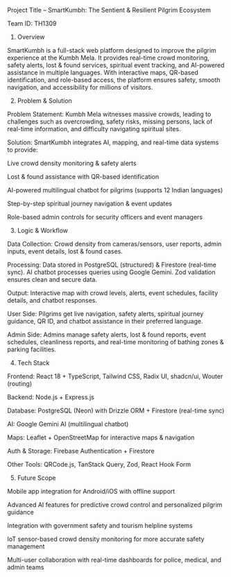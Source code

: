 Project Title – SmartKumbh: The Sentient & Resilient Pilgrim Ecosystem

Team ID: TH1309

1. Overview

SmartKumbh is a full-stack web platform designed to improve the pilgrim experience at the Kumbh Mela. It provides real-time crowd monitoring, safety alerts, lost & found services, spiritual event tracking, and AI-powered assistance in multiple languages. With interactive maps, QR-based identification, and role-based access, the platform ensures safety, smooth navigation, and accessibility for millions of visitors.

2. Problem & Solution

Problem Statement:
Kumbh Mela witnesses massive crowds, leading to challenges such as overcrowding, safety risks, missing persons, lack of real-time information, and difficulty navigating spiritual sites.

Solution:
SmartKumbh integrates AI, mapping, and real-time data systems to provide:

Live crowd density monitoring & safety alerts

Lost & found assistance with QR-based identification

AI-powered multilingual chatbot for pilgrims (supports 12 Indian languages)

Step-by-step spiritual journey navigation & event updates

Role-based admin controls for security officers and event managers

3. Logic & Workflow

Data Collection:
Crowd density from cameras/sensors, user reports, admin inputs, event details, lost & found cases.

Processing:
Data stored in PostgreSQL (structured) & Firestore (real-time sync). AI chatbot processes queries using Google Gemini. Zod validation ensures clean and secure data.

Output:
Interactive map with crowd levels, alerts, event schedules, facility details, and chatbot responses.

User Side:
Pilgrims get live navigation, safety alerts, spiritual journey guidance, QR ID, and chatbot assistance in their preferred language.

Admin Side:
Admins manage safety alerts, lost & found reports, event schedules, cleanliness reports, and real-time monitoring of bathing zones & parking facilities.

4. Tech Stack

Frontend: React 18 + TypeScript, Tailwind CSS, Radix UI, shadcn/ui, Wouter (routing)

Backend: Node.js + Express.js

Database: PostgreSQL (Neon) with Drizzle ORM + Firestore (real-time sync)

AI: Google Gemini AI (multilingual chatbot)

Maps: Leaflet + OpenStreetMap for interactive maps & navigation

Auth & Storage: Firebase Authentication + Firestore

Other Tools: QRCode.js, TanStack Query, Zod, React Hook Form

5. Future Scope

Mobile app integration for Android/iOS with offline support

Advanced AI features for predictive crowd control and personalized pilgrim guidance

Integration with government safety and tourism helpline systems

IoT sensor-based crowd density monitoring for more accurate safety management

Multi-user collaboration with real-time dashboards for police, medical, and admin teams

